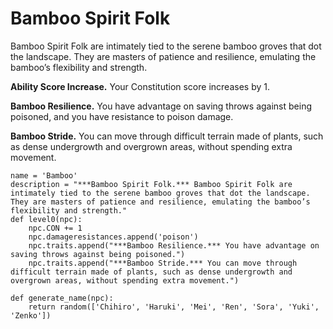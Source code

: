 # Bamboo Spirit Folk
Bamboo Spirit Folk are intimately tied to the serene bamboo groves that dot the landscape. They are masters of patience and resilience, emulating the bamboo’s flexibility and strength.

**Ability Score Increase.** Your Constitution score increases by 1.

**Bamboo Resilience.** You have advantage on saving throws against being poisoned, and you have resistance to poison damage.

**Bamboo Stride.** You can move through difficult terrain made of plants, such as dense undergrowth and overgrown areas, without spending extra movement.

```
name = 'Bamboo'
description = "***Bamboo Spirit Folk.*** Bamboo Spirit Folk are intimately tied to the serene bamboo groves that dot the landscape. They are masters of patience and resilience, emulating the bamboo’s flexibility and strength."
def level0(npc):
    npc.CON += 1
    npc.damageresistances.append('poison')
    npc.traits.append("***Bamboo Resilience.*** You have advantage on saving throws against being poisoned.")
    npc.traits.append("***Bamboo Stride.*** You can move through difficult terrain made of plants, such as dense undergrowth and overgrown areas, without spending extra movement.")

def generate_name(npc):
    return random(['Chihiro', 'Haruki', 'Mei', 'Ren', 'Sora', 'Yuki', 'Zenko'])
```

